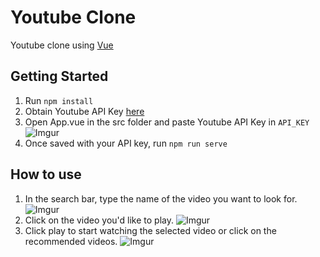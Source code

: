 # Youtube Clone

Youtube clone using [Vue](https://vuejs.org/)

## Getting Started

1. Run `npm install`
2. Obtain Youtube API Key [here](https://developers.google.com/youtube/v3/getting-started)
3. Open App.vue in the src folder and paste Youtube API Key in `API_KEY`
   ![Imgur](https://i.imgur.com/7ev7t6i.png)
4. Once saved with your API key, run `npm run serve`

## How to use
1. In the search bar, type the name of the video you want to look for.
   ![Imgur](https://i.imgur.com/LSEu9PX.png)
2. Click on the video you'd like to play.
   ![Imgur](https://i.imgur.com/IwtsbDU.gif)
3. Click play to start watching the selected video or click on the recommended videos.
   ![Imgur](https://i.imgur.com/zuEYmoK.gif)
